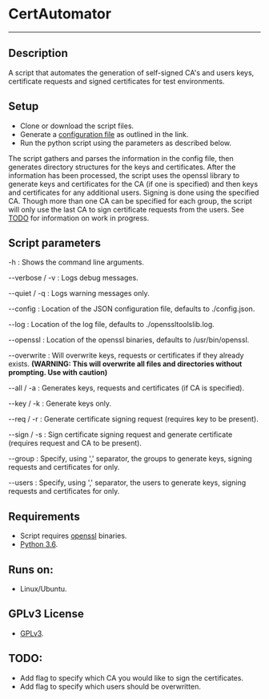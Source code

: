 # CertAutomator
---
## Description
A script that automates the generation of self-signed CA's and users keys, certificate requests and signed certificates for test environments.

## Setup

* Clone or download the script files.
* Generate a [configuration file](https://github.com/chrisl84/certautomator/blob/master/config_file_description) as outlined in the link.
* Run the python script using the parameters as described below.

The script gathers and parses the information in the config file, then generates directory structures for the keys and certificates. 
After the information has been processed, the script uses the openssl library to generate keys and certificates for the CA (if one is specified) and then keys and certificates for any additional users. 
Signing is done using the specified CA. 
Though more than one CA can be specified for each group, the script will only use the last CA to sign certificate requests from the users. See [TODO](#todo) for information on work in progress. 

## Script parameters

-h : Shows the command line arguments.

--verbose / -v : Logs debug messages.

--quiet / -q : Logs warning messages only.

--config : Location of the JSON configuration file, defaults to ./config.json.

--log : Location of the log file, defaults to ./openssltoolslib.log.

--openssl : Location of the openssl binaries, defaults to /usr/bin/openssl.

--overwrite : Will overwrite keys, requests or certificates if they already exists.
**(WARNING: This will overwrite all files and directories without prompting. Use with caution)**

--all / -a : Generates keys, requests and certificates (if CA is specified).

--key / -k : Generate keys only.

--req / -r : Generate certificate signing request (requires key to be present).

--sign / -s : Sign certificate signing request and generate certificate (requires request and CA to be present).

--group : Specify, using ',' separator, the groups to generate keys, signing requests and certificates for only.

--users : Specify, using ',' separator, the users to generate keys, signing requests and certificates for only.

## Requirements
* Script requires [openssl](https://www.openssl.org) binaries. 
* [Python 3.6](https://www.python.org/).

## Runs on:
* Linux/Ubuntu.

## GPLv3 License
* [GPLv3](http://www.gnu.org/licenses/).


## <a name="todo"></a>TODO:
* Add flag to specify which CA you would like to sign the certificates.
* Add flag to specify which users should be overwritten.
